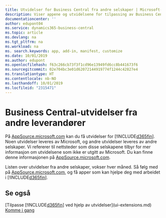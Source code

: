 ```yaml
---
title: Utvidelser for Business Central fra andre selskaper | Microsoft-dokumentasjon
description: Viser appene og utvidelsene for tilpassing av Business Central fra andre selskaper.
documentationcenter: ''
author: edupont04
ms.service: dynamics365-business-central
ms.topic: article
ms.devlang: na
ms.tgt_pltfrm: na
ms.workload: na
ms. search.keywords: app, add-in, manifest, customize
ms.date: 10/01/2019
ms.author: edupont
ms.openlocfilehash: f63c266cb73f3f1cd96e13949fd6cc8b441673f6
ms.sourcegitcommit: 02e704bc3e01d62072144919774f1244c42827e4
ms.translationtype: HT
ms.contentlocale: nb-NO
ms.lasthandoff: 10/01/2019
ms.locfileid: "2315471"
---
```

# <a name="business-central-extensions-by-other-providers"></a>Business Central-utvidelser fra andre leverandører
På [AppSource.microsoft.com](https://appsource.microsoft.com/) kan du få utvidelser for [!INCLUDE[d365fin](includes/d365fin_md.md)]. Noen utvidelser leveres av Microsoft, og andre utvidelser leveres av andre selskaper. Vi refererer til nettsteder som disse selskapene tilbyr for mer informasjon om utvidelsene som ikke er utgitt av Microsoft. Du kan finne denne informasjonen på [AppSource.microsoft.com](https://appsource.microsoft.com/en-us/marketplace/apps?product=dynamics-365%3Bdynamics-365-for-financials&page=1).  

Listen over utvidelser fra andre selskaper, vokser hver måned. Så følg med på [AppSource.microsoft.com](https://appsource.microsoft.com/en-us/marketplace/apps?product=dynamics-365%3Bdynamics-365-for-financials&page=1), og få apper som kan hjelpe deg med arbeidet i [!INCLUDE[d365fin](includes/d365fin_md.md)].  

## <a name="see-also"></a>Se også
[Tilpasse [!INCLUDE[d365fin](includes/d365fin_md.md)] ved hjelp av utvidelser](ui-extensions.md)  
[Komme i gang](product-get-started.md)  
